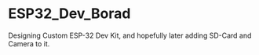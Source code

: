 # ESP32_Dev_Borad
Designing Custom ESP-32 Dev Kit, and hopefully later adding SD-Card and Camera to it.
